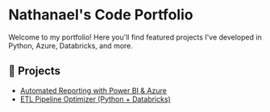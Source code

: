 # Nathanael's Code Portfolio

Welcome to my portfolio! Here you'll find featured projects I've developed in Python, Azure, Databricks, and more.

## 🚀 Projects

- [Automated Reporting with Power BI & Azure](projects/automated-reporting.html)
- [ETL Pipeline Optimizer (Python + Databricks)](projects/etl-optimizer.html)

